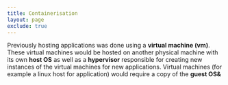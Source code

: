 ```yaml
---
title: Containerisation
layout: page
exclude: true
---
```


Previously hosting applications was done using a **virtual machine (vm)**. These virtual machines would be hosted on another physical machine with its own **host OS** as well as a **hypervisor** responsible for creating new instances of the virtual machines for new applications. Virtual machines (for example a linux host for application) would require a copy of the **guest OS&**
<!--stackedit_data:
eyJoaXN0b3J5IjpbLTkzNDE5NDI3NV19
-->